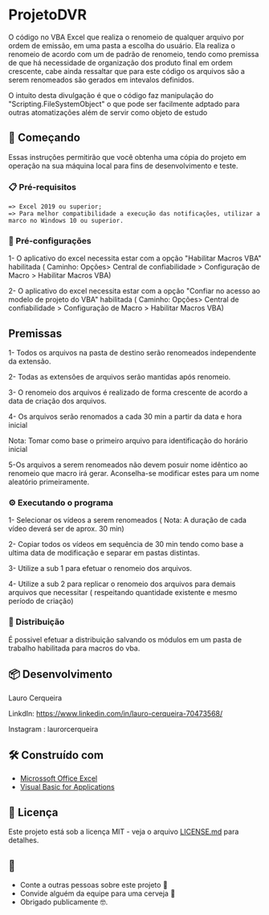 # ProjetoDVR

O código no VBA Excel que realiza o renomeio de qualquer arquivo por ordem de emissão, em uma pasta a escolha do usuário. Ela realiza o renomeio de acordo com um de padrão de renomeio, tendo como premissa de que há necessidade de organização dos produto final em ordem crescente, cabe ainda ressaltar que para este código os arquivos são a serem renomeados são gerados em intevalos definidos.

O intuito desta divulgação é que o código faz manipulação do "Scripting.FileSystemObject" o que pode ser facilmente adptado para outras atomatizações além de servir como objeto de estudo

## 🚀 Começando

Essas instruções permitirão que você obtenha uma cópia do projeto em operação na sua máquina local para fins de desenvolvimento e teste.

### 📋 Pré-requisitos

```
=> Excel 2019 ou superior;
=> Para melhor compatibilidade a execução das notificações, utilizar a marco no Windows 10 ou superior. 
```

### 🔧 Pré-configurações

1- O aplicativo do excel necessita estar com a opção "Habilitar Macros VBA" habilitada ( Caminho: Opções> Central de confiabilidade > Configuração de Macro > Habilitar Macros VBA)

2- O aplicativo do excel necessita estar com a opção "Confiar no acesso ao modelo de projeto do VBA" habilitada ( Caminho: Opções> Central de confiabilidade > Configuração de Macro > Habilitar Macros VBA)

##  Premissas 

1- Todos os arquivos na pasta de destino serão renomeados independente da extensão. 

2- Todas as extensões de arquivos serão mantidas após renomeio. 

3- O renomeio dos arquivos é realizado de forma crescente de acordo a data de criação dos arquivos.

4- Os arquivos serão renomados a cada 30 min a partir da data e hora inicial 

   Nota: Tomar como base o primeiro arquivo para identificação do horário inicial

5-Os arquivos a serem renomeados não devem posuir nome idêntico ao renomeio que macro irá gerar. Aconselha-se modificar estes para um nome aleatório primeiramente.

### ⚙️ Executando o programa

1- Selecionar os vídeos a serem renomeados ( Nota: A duração de cada vídeo deverá ser de aprox. 30 min)

2- Copiar todos os vídeos em sequência de 30 min tendo como base a ultima data de modificação e separar em pastas distintas. 

3- Utilize a sub 1 para efetuar o renomeio dos arquivos. 

4- Utilize a sub 2 para replicar o renomeio dos arquivos para demais arquivos que necessitar ( respeitando quantidade existente e mesmo período de criação)

### 📨 Distribuição

É possivel efetuar a distribuição salvando os módulos em um pasta de trabalho habilitada para macros do vba. 

## 📦 Desenvolvimento

Lauro Cerqueira

LinkdIn: https://www.linkedin.com/in/lauro-cerqueira-70473568/

Instagram : laurorcerqueira

## 🛠️ Construído com

* [Microssoft Office Excel](https://docs.microsoft.com/pt-br/office/client-developer/excel/excel-home)
* [Visual Basic for Applications](https://docs.microsoft.com/pt-br/office/vba/api/overview/)

## 📄 Licença

Este projeto está sob a licença MIT - veja o arquivo [LICENSE.md](https://github.com/usuario/projeto/licenca) para detalhes.

## 🎁 

* Conte a outras pessoas sobre este projeto 📢
* Convide alguém da equipe para uma cerveja 🍺 
* Obrigado publicamente 🤓.

